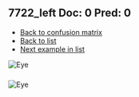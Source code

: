 ## 7722_left Doc: 0 Pred: 0
- [Back to confusion matrix](https://github.com/juliandewit/kaggle_retinopathy/blob/master/matrix.md)
- [Back to list](https://github.com/juliandewit/kaggle_retinopathy/blob/master/lists/00/list.md)
- [Next example in list](https://github.com/juliandewit/kaggle_retinopathy/blob/master/lists/00/77/7725_left.md)

![Eye](https://retinopaty.blob.core.windows.net/size1024/7722_left_0.jpeg)

### 

![Eye]()
